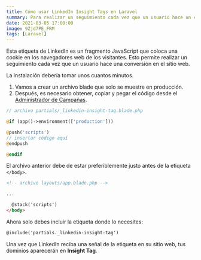 ```yaml
---
title: Cómo usar LinkedIn Insight Tags en Laravel
summary: Para realizar un seguimiento cada vez que un usuario hace un conversión en el sitio web.
date: 2021-03-05 17:00:00
image: 9Zjd7PE_FRM
tags: [Laravel]
---
```


Esta etiqueta de LinkedIn es un fragmento JavaScript que coloca una cookie en los navegadores web de los visitantes. Esto permite realizar un seguimiento cada vez que un usuario hace una conversión en el sitio web.

La instalación debería tomar unos cuantos minutos. 

1. Vamos a crear un archivo blade que solo se muestre en producción.
2. Después, es necesario obtener, copiar y pegar el código desde el [Administrador de Campañas][1].

```php
// archivo partials/_linkedin-insight-tag.blade.php

@if (app()->environment(['production']))

@push('scripts')
// insertar código aquí
@endpush

@endif
```

El archivo anterior debe de estar preferiblemente justo antes de la etiqueta `</body>`.

```html
<!-- archivo layouts/app.blade.php -->

...

  @stack('scripts')
</body>
```

Ahora solo debes incluir la etiqueta donde lo necesites: 

```html
@include('partials._linkedin-insight-tag')
```

Una vez que LinkedIn reciba una señal de la etiqueta en su sitio web, tus dominios aparecerán en **Insight Tag**.

[1]:	https://www.linkedin.com/help/lms/answer/76257 "LinkedIn Campaign Manager"